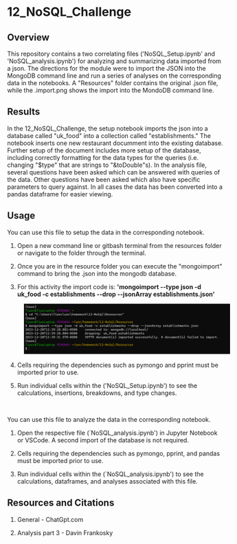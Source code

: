 # 12_NoSQL_Challenge
## Overview

This repository contains a two correlating files ('NoSQL_Setup.ipynb' and 'NoSQL_analysis.ipynb') for analyzing and summarizing data imported from a json. The directions for the module were to import the JSON into the MongoDB command line and run a series of analyses on the corresponding data in the notebooks. A "Resources" folder contains the original .json file, while the .import.png shows the import into the MondoDB command line.

## Results

In the 12_NoSQL_Challenge, the setup notebook imports the json into a database called "uk_food" into a collection called "establishments." The notebook inserts one new restaurant documment into the existing database. Further setup of the document includes more setup of the database, including correctly formatting for the data types for the queries (i.e. changing "$type" that are strings to "&toDouble"s). In the analysis file, several questions have been asked which can be answered with queries of the data. Other questions have been asked which also have specific parameters to query against. In all cases the data has been converted into a pandas dataframe for easier viewing. 




## Usage

You can use this file to setup the data in the corresponding notebook.

1. Open a new command line or gitbash terminal from the resources folder or navigate to the folder through the terminal.

2. Once you are in the resource folder you can execute the "mongoimport" command to bring the .json into the mongodb database.
   
3. For this activity the import code is: **'mongoimport --type json -d uk_food -c establishments --drop --jsonArray establishments.json'**
    <p align="center">
    <img src="https://github.com/tiascott01/12_NoSQL_Challenge/blob/main/import.png" width="750", hspace="15">
    </p>
   

5. Cells requiring the dependencies such as pymongo and pprint must be imported prior to use.
   
6. Run individual cells within the ('NoSQL_Setup.ipynb') to see the calculations, insertions, breakdowns, and type changes.

</br>

You can use this file to analyze the data in the corresponding notebook.

1. Open the respective file (`NoSQL_analysis.ipynb') in Jupyter Notebook or VSCode. A second import of the database is not required. 
   
2. Cells requiring the dependencies such as pymongo, pprint, and pandas must be imported prior to use.

2. Run individual cells within the (`NoSQL_analysis.ipynb') to see the calculations, dataframes, and analyses associated with this file.



## Resources and Citations

1. General - ChatGpt.com

2. Analysis part 3 - Davin Frankosky


